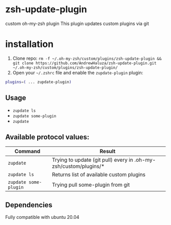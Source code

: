 # zsh-update-plugin
custom oh-my-zsh plugin
This plugin updates custom plugins via git
# installation
1. Clone repo:
   `rm -f ~/.oh-my-zsh/custom/plugins/zsh-update-plugin && git clone https://github.com/AndrewHaluza/zsh-update-plugin.git ~/.oh-my-zsh/custom/plugins/zsh-update-plugin/`
2. Open your `~/.zshrc` file and enable the `zupdate-plugin` plugin:
```zsh
plugins=( ... zupdate-plugin)
```
## Usage
- `zupdate ls`
- `zupdate some-plugin`
- `zupdate`

## Available protocol values:
| Command               | Result                                                           |
| -------               | ---------------------------------------------------------------- |
| `zupdate`             | Trying to update (git pull) every in .oh-my-zsh/custom/plugins/* |
| `zupdate ls`          | Returns list of available custom plugins                         |
| `zupdate some-plugin` | Trying pull some-plugin from git                                 |


## Dependencies
Fully compatible with ubuntu 20.04
